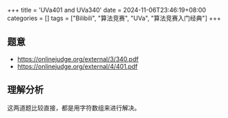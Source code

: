 +++
title = 'UVa401 and UVa340'
date = 2024-11-06T23:46:19+08:00
categories = []
tags = ["Bilibili", "算法竞赛", "UVa", "算法竞赛入门经典"]
+++

## 题意

- <https://onlinejudge.org/external/3/340.pdf>
- <https://onlinejudge.org/external/4/401.pdf>

## 理解分析

这两道题比较直接，都是用字符数组来进行解决。


